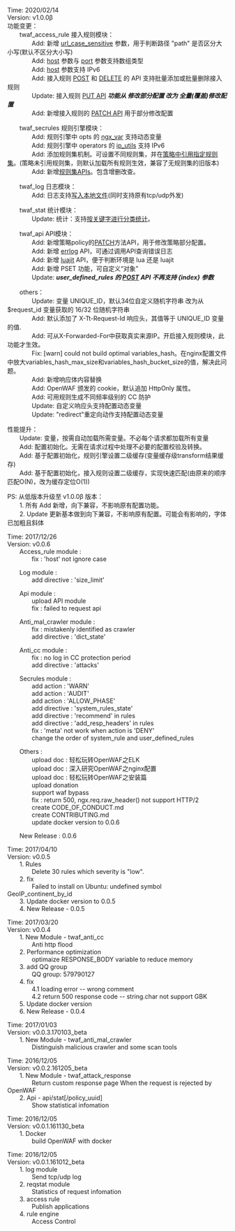 Time: 2020/02/14  
Version: v1.0.0β  
功能变更：  
&emsp;&emsp;twaf_access_rule 接入规则模块：  
&emsp;&emsp;&emsp;&emsp;Add: 新增 [url_case_sensitive](https://github.com/titansec/OpenWAF#url_case_sensitive) 参数，用于判断路径 "path" 是否区分大小写(默认不区分大小写)  
&emsp;&emsp;&emsp;&emsp;Add: [host](https://github.com/titansec/OpenWAF#host) 参数与 [port](https://github.com/titansec/OpenWAF#port) 参数支持数组类型  
&emsp;&emsp;&emsp;&emsp;Add: [host](https://github.com/titansec/OpenWAF#host) 参数支持 IPv6  
&emsp;&emsp;&emsp;&emsp;Add: 接入规则 [POST](https://github.com/titansec/openwaf_api#access_rule_post) 和 [DELETE](https://github.com/titansec/openwaf_api#delete) 的 API 支持批量添加或批量删除接入规则  
&emsp;&emsp;&emsp;&emsp;Update: 接入规则 [PUT API](https://github.com/titansec/openwaf_api#put) <i><strong>功能从 修改部分配置 改为 全量(覆盖)修改配置</strong></i>  
&emsp;&emsp;&emsp;&emsp;Add: 新增接入规则的 [PATCH API](https://github.com/titansec/openwaf_api#access_rule_patch) 用于部分修改配置  

&emsp;&emsp;twaf_secrules 规则引擎模块：  
&emsp;&emsp;&emsp;&emsp;Add: 规则引擎中 opts 的 [ngx_var](https://github.com/titansec/OpenWAF#ngx_var) 支持动态变量  
&emsp;&emsp;&emsp;&emsp;Add: 规则引擎中 operators 的 [ip_utils](https://github.com/titansec/OpenWAF#ip_utils) 支持 IPv6  
&emsp;&emsp;&emsp;&emsp;Add: 添加规则集机制。可设置不同规则集，并在[策略中引用指定规则集](https://github.com/titansec/OpenWAF#ruleset_ids)。(策略未引用规则集，则默认加载所有规则生效，兼容了无规则集的旧版本)  
&emsp;&emsp;&emsp;&emsp;Add: 新增[规则集APIs](https://github.com/titansec/openwaf_api#rule_set)。包含增删改查。  

&emsp;&emsp;twaf_log 日志模块：  
&emsp;&emsp;&emsp;&emsp;Add: 日志支持[写入本地文件](https://github.com/titansec/OpenWAF#twaf_log)(同时支持原有tcp/udp外发)  

&emsp;&emsp;twaf_stat 统计模块：  
&emsp;&emsp;&emsp;&emsp;Update: 统计：支持[按关键字进行分类统计](https://github.com/titansec/OpenWAF#shared_dict_key-1)。  

&emsp;&emsp;twaf_api API模块：  
&emsp;&emsp;&emsp;&emsp;Add: 新增策略policy的[PATCH](https://github.com/titansec/openwaf_api#policy_patch)方法API，用于修改策略部分配置。  
&emsp;&emsp;&emsp;&emsp;Add: 新增 [errlog](https://github.com/titansec/openwaf_api#errlog) API，可通过调用API查询错误日志  
&emsp;&emsp;&emsp;&emsp;Add: 新增 [luajit](https://github.com/titansec/openwaf_api#luajit) API，便于判断环境是 lua 还是 luajit  
&emsp;&emsp;&emsp;&emsp;Add: 新增 PSET 功能，可自定义“对象”  
&emsp;&emsp;&emsp;&emsp;Update: <i><strong>user_defined_rules 的 [POST](https://github.com/titansec/openwaf_api#user_defined_rules_post) API 不再支持 {index} 参数</strong></i>  

&emsp;&emsp;others：  
&emsp;&emsp;&emsp;&emsp;Update: 变量 UNIQUE_ID，默认34位自定义随机字符串 改为从 $request_id 变量获取的 16/32 位随机字符串  
&emsp;&emsp;&emsp;&emsp;Add: 默认添加了 X-Tt-Request-Id 响应头，其值等于 UNIQUE_ID 变量的值.  
&emsp;&emsp;&emsp;&emsp;Add: 可从X-Forwarded-For中获取真实来源IP。开启接入规则模块，此功能才生效。  
&emsp;&emsp;&emsp;&emsp;Fix: [warn] could not build optimal variables_hash。在nginx配置文件中放大variables_hash_max_size和variables_hash_bucket_size的值，解决此问题。  
&emsp;&emsp;&emsp;&emsp;Add: 新增响应体内容替换  
&emsp;&emsp;&emsp;&emsp;Add: OpenWAF 颁发的 cookie，默认追加 HttpOnly 属性。  
&emsp;&emsp;&emsp;&emsp;Add: 可用规则生成不同频率级别的 CC 防护  
&emsp;&emsp;&emsp;&emsp;Update: 自定义响应头支持配置动态变量  
&emsp;&emsp;&emsp;&emsp;Update: "redirect"重定向动作支持配置动态变量  

性能提升：  
&emsp;&emsp;Update: 变量，按需自动加载所需变量。不必每个请求都加载所有变量  
&emsp;&emsp;Add: 配置初始化。无需在请求过程中处理不必要的配置校验及转换。  
&emsp;&emsp;Add: 基于配置初始化，规则引擎设置二级缓存(变量缓存级transform结果缓存)  
&emsp;&emsp;Add: 基于配置初始化，接入规则设置二级缓存，实现快速匹配(由原来的顺序匹配O(N)，改为缓存定位O(1))  

PS: 从低版本升级至 v1.0.0β 版本：  
&emsp;&emsp;1. 所有 Add 新增，向下兼容，不影响原有配置功能。  
&emsp;&emsp;2. Update 更新基本做到向下兼容，不影响原有配置。可能会有影响的，字体已加粗且斜体  

Time: 2017/12/26  
Version: v0.0.6  
&emsp;&emsp;Access_rule module :  
&emsp;&emsp;&emsp;&emsp;fix : 'host' not ignore case  
    
&emsp;&emsp;Log module :  
&emsp;&emsp;&emsp;&emsp;add directive : 'size_limit'  
    
&emsp;&emsp;Api module :  
&emsp;&emsp;&emsp;&emsp;upload API module  
&emsp;&emsp;&emsp;&emsp;fix : failed to request api  
    
&emsp;&emsp;Anti_mal_crawler module :  
&emsp;&emsp;&emsp;&emsp;fix : mistakenly identified as crawler  
&emsp;&emsp;&emsp;&emsp;add directive : 'dict_state'  
    
&emsp;&emsp;Anti_cc module :  
&emsp;&emsp;&emsp;&emsp;fix : no log in CC protection period  
&emsp;&emsp;&emsp;&emsp;add directive : 'attacks'   
    
&emsp;&emsp;Secrules module :  
&emsp;&emsp;&emsp;&emsp;add action : 'WARN'  
&emsp;&emsp;&emsp;&emsp;add action : 'AUDIT'  
&emsp;&emsp;&emsp;&emsp;add action : 'ALLOW_PHASE'  
&emsp;&emsp;&emsp;&emsp;add directive : 'system_rules_state'  
&emsp;&emsp;&emsp;&emsp;add directive : 'recommend' in rules  
&emsp;&emsp;&emsp;&emsp;add directive : 'add_resp_headers' in rules  
&emsp;&emsp;&emsp;&emsp;fix : 'meta' not work when action is 'DENY'  
&emsp;&emsp;&emsp;&emsp;change the order of system_rule and user_defined_rules  
    
&emsp;&emsp;Others :  
&emsp;&emsp;&emsp;&emsp;upload doc : 轻松玩转OpenWAF之ELK  
&emsp;&emsp;&emsp;&emsp;upload doc : 深入研究OpenWAF之nginx配置  
&emsp;&emsp;&emsp;&emsp;upload doc : 轻松玩转OpenWAF之安装篇  
&emsp;&emsp;&emsp;&emsp;upload donation  
&emsp;&emsp;&emsp;&emsp;support waf bypass  
&emsp;&emsp;&emsp;&emsp;fix : return 500, ngx.req.raw_header() not support HTTP/2  
&emsp;&emsp;&emsp;&emsp;create CODE_OF_CONDUCT.md  
&emsp;&emsp;&emsp;&emsp;create CONTRIBUTING.md  
&emsp;&emsp;&emsp;&emsp;update docker version to 0.0.6  
    
&emsp;&emsp;New Release : 0.0.6  
    
Time: 2017/04/10  
Version: v0.0.5  
&emsp;&emsp;1. Rules  
&emsp;&emsp;&emsp;&emsp;Delete 30 rules which severity is "low".  
&emsp;&emsp;2. fix  
&emsp;&emsp;&emsp;&emsp;Failed to install on Ubuntu: undefined symbol GeoIP_continent_by_id  
&emsp;&emsp;3. Update docker version to 0.0.5  
&emsp;&emsp;4. New Release - 0.0.5  
    
Time: 2017/03/20  
Version: v0.0.4  
&emsp;&emsp;1. New Module - twaf_anti_cc  
&emsp;&emsp;&emsp;&emsp;Anti http flood  
&emsp;&emsp;2. Performance optimization  
&emsp;&emsp;&emsp;&emsp;optimaize RESPONSE_BODY variable to reduce memory  
&emsp;&emsp;3. add QQ group  
&emsp;&emsp;&emsp;&emsp;QQ group: 579790127  
&emsp;&emsp;4. fix  
&emsp;&emsp;&emsp;&emsp;4.1 loading error -- wrong comment  
&emsp;&emsp;&emsp;&emsp;4.2 return 500 response code -- string.char not support GBK  
&emsp;&emsp;5. Update docker version  
&emsp;&emsp;6. New Release - 0.0.4  
    
Time: 2017/01/03  
Version: v0.0.3.170103_beta  
&emsp;&emsp;1. New Module - twaf_anti_mal_crawler  
&emsp;&emsp;&emsp;&emsp;Distinguish malicious crawler and some scan tools  
    
Time: 2016/12/05  
Version: v0.0.2.161205_beta  
&emsp;&emsp;1. New Module - twaf_attack_response  
&emsp;&emsp;&emsp;&emsp;Return custom response page When the request is rejected by OpenWAF  
&emsp;&emsp;2. Api - api/stat[/policy_uuid]  
&emsp;&emsp;&emsp;&emsp;Show statistical infomation  
    
Time: 2016/12/05  
Version: v0.0.1.161130_beta  
&emsp;&emsp;1. Docker  
&emsp;&emsp;&emsp;&emsp;build OpenWAF with docker  
    
Time: 2016/12/05  
Version: v0.0.1.161012_beta  
&emsp;&emsp;1. log module  
&emsp;&emsp;&emsp;&emsp;Send tcp/udp log  
&emsp;&emsp;2. reqstat module  
&emsp;&emsp;&emsp;&emsp;Statistics of request infomation  
&emsp;&emsp;3. access rule  
&emsp;&emsp;&emsp;&emsp;Publish applications  
&emsp;&emsp;4. rule engine  
&emsp;&emsp;&emsp;&emsp;Access Control  
    